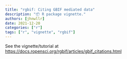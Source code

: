 ```yaml
---
title: "rgbif: Citing GBIF mediated data"
description: "📦 R package vignette."
authors: [jhnwllr]
date: 2021-12-20
categories: ["r"]
tags: ["r", "vignette", "rgbif"]
---
```


See the vignette/tutorial at <https://docs.ropensci.org/rgbif/articles/gbif_citations.html>
